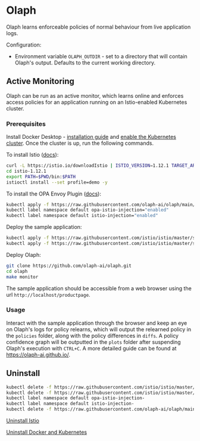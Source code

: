 # Olaph
Olaph learns enforceable policies of normal behaviour from live application logs.

Configuration:
* Environment variable `OLAPH_OUTDIR` - set to a directory that will contain Olaph's output. Defaults to the current working directory.
## Active Monitoring
Olaph can be run as an active monitor, which learns online and enforces access policies for an application running on an Istio-enabled Kubernetes cluster.
### Prerequisites
Install Docker Desktop - [installation guide](https://docs.docker.com/get-docker/) and [enable the Kubernetes cluster](https://docs.docker.com/desktop/kubernetes/). Once the cluster is up, run the following commands.

To install Istio ([docs](https://istio.io/latest/docs/setup/getting-started/)):
```sh
curl -L https://istio.io/downloadIstio | ISTIO_VERSION=1.12.1 TARGET_ARCH=x86_64 sh -
cd istio-1.12.1
export PATH=$PWD/bin:$PATH
istioctl install --set profile=demo -y
```
To install the OPA Envoy Plugin ([docs](https://github.com/open-policy-agent/opa-envoy-plugin/tree/main/examples/istio#quick-start)):
```sh
kubectl apply -f https://raw.githubusercontent.com/olaph-ai/olaph/main/opa-istio.yaml
kubectl label namespace default opa-istio-injection="enabled"
kubectl label namespace default istio-injection="enabled"
```
Deploy the sample application:
```sh
kubectl apply -f https://raw.githubusercontent.com/istio/istio/master/samples/bookinfo/platform/kube/bookinfo.yaml
kubectl apply -f https://raw.githubusercontent.com/istio/istio/master/samples/bookinfo/networking/bookinfo-gateway.yaml
```
Deploy Olaph:
```sh
git clone https://github.com/olaph-ai/olaph.git
cd olaph
make monitor
```
The sample application should be accessible from a web browser using the url `http://localhost/productpage`.
### Usage
Interact with the sample application through the browser and keep an eye on Olaph's logs for policy relearns, which will output the relearned policy in the `policies` folder, along with the policy differences in `diffs`. A policy confidence graph will be outputted in the `plots` folder after suspending Olaph's execution with `CTRL+C`. A more detailed guide can be found at https://olaph-ai.github.io/.
## Uninstall
```sh
kubectl delete -f https://raw.githubusercontent.com/istio/istio/master/samples/bookinfo/platform/kube/bookinfo.yaml
kubectl delete -f https://raw.githubusercontent.com/istio/istio/master/samples/bookinfo/networking/bookinfo-gateway.yaml
kubectl label namespace default opa-istio-injection-
kubectl label namespace default istio-injection-
kubectl delete -f https://raw.githubusercontent.com/olaph-ai/olaph/main/opa-istio.yaml
```
[Uninstall Istio](https://istio.io/latest/docs/setup/getting-started/#uninstall)

[Uninstall Docker and Kubernetes](https://docs.docker.com/desktop/mac/install/#uninstall-docker-desktop)
